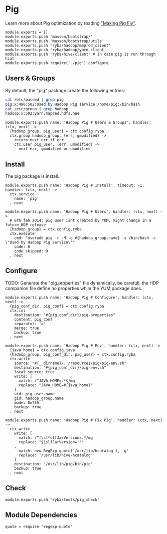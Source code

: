 
# Pig

Learn more about Pig optimization by reading ["Making Pig Fly"][fly].

    module.exports = []
    module.exports.push 'masson/bootstrap/'
    module.exports.push 'masson/bootstrap/utils'
    module.exports.push 'ryba/hadoop/mapred_client'
    module.exports.push 'ryba/hadoop/yarn_client'
    module.exports.push 'ryba/hive/client' # In case pig is run through hcat
    module.exports.push require('./pig').configure

## Users & Groups

By default, the "pig" package create the following entries:

```bash
cat /etc/passwd | grep pig
pig:x:490:502:Used by Hadoop Pig service:/home/pig:/bin/bash
cat /etc/group | grep hadoop
hadoop:x:502:yarn,mapred,hdfs,hue
```

    module.exports.push name: 'Hadoop Pig # Users & Groups', handler: (ctx, next) ->
      {hadoop_group, pig_user} = ctx.config.ryba
      ctx.group hadoop_group, (err, gmodified) ->
        return next err if err
        ctx.user pig_user, (err, umodified) ->
          next err, gmodified or umodified

## Install

The pig package is install.

    module.exports.push name: 'Hadoop Pig # Install', timeout: -1, handler: (ctx, next) ->
      ctx.service
        name: 'pig'
      , next

    module.exports.push name: 'Hadoop Pig # Users', handler: (ctx, next) ->
      # 6th feb 2014: pig user isnt created by YUM, might change in a future HDP release
      {hadoop_group} = ctx.config.ryba
      ctx.execute
        cmd: "useradd pig -r -M -g #{hadoop_group.name} -s /bin/bash -c \"Used by Hadoop Pig service\""
        code: 0
        code_skipped: 9
      , next

## Configure

TODO: Generate the "pig.properties" file dynamically, be carefull, the HDP
companion file define no properties while the YUM package does.

    module.exports.push name: 'Hadoop Pig # Configure', handler: (ctx, next) ->
      {pig_conf_dir, pig_conf} = ctx.config.ryba
      ctx.ini
        destination: "#{pig_conf_dir}/pig.properties"
        content: pig_conf
        separator: '='
        merge: true
        backup: true
      , next

    module.exports.push name: 'Hadoop Pig # Env', handler: (ctx, next) ->
      {java_home} = ctx.config.java
      {hadoop_group, pig_conf_dir, pig_user} = ctx.config.ryba
      ctx.write
        source: "#{__dirname}/../resources/pig/pig-env.sh"
        destination: "#{pig_conf_dir}/pig-env.sh"
        local_source: true
        write: [
          match: /^JAVA_HOME=.*$/mg
          replace: "JAVA_HOME=#{java_home}"
        ]
        uid: pig_user.name
        gid: hadoop_group.name
        mode: 0o755
        backup: true
      , next

    module.exports.push name: 'Hadoop Pig # Fix Pig', handler: (ctx, next) ->
      ctx.write
        write: [
          match: /^(\s)*slfJarVersion=.*/mg
          replace: "$1slfJarVersion=''"
        ,
          match: new RegExp quote('/usr/lib/hcatalog'), 'g'
          replace: '/usr/lib/hive-hcatalog'
        ]
        destination: '/usr/lib/pig/bin/pig'
        backup: true
      , next

## Check

    module.exports.push 'ryba/tools/pig_check'

## Module Dependencies

    quote = require 'regexp-quote'

[fly]: http://chimera.labs.oreilly.com/books/1234000001811/ch08.html


